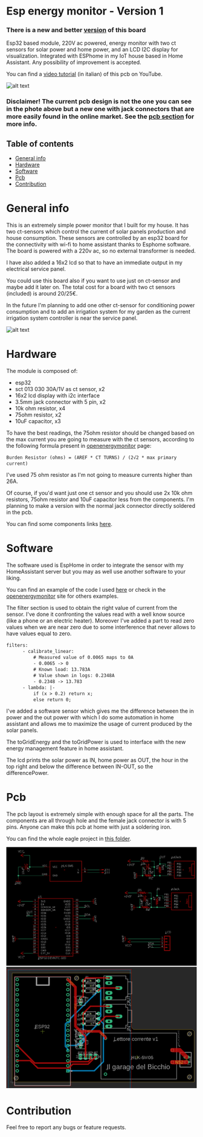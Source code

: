 # Esp energy monitor - Version 1
### There is a new and better [version](https://github.com/zioCristia/esp-energy-monitor-v1) of this board
Esp32 based module, 220V ac powered, energy monitor with two ct sensors for solar power and home power, and an LCD I2C display for visualization. Integrated with ESPhome in my IoT house based in Home Assistant.
Any possibility of improvement is accepted.

You can find a [video tutorial](https://www.youtube.com/watch?v=UY-CO4Zc2r0) (in italian) of this pcb on YouTube.

![alt text](/images/final-pcb.jpg)

### Disclaimer! The current pcb design is not the one you can see in the phote above but a new one with jack connectors that are more easily found in the online market. See the [pcb section](#pcb) for more info.

## Table of contents
* [General info](#general-info)
* [Hardware](#hardware)
* [Software](#software)
* [Pcb](#pcb)
* [Contribution](#contribution)

# General info
This is an extremely simple power monitor that I built for my house. It has two ct-sensors which control the current of solar panels production and house consumption. These sensors are controlled by an esp32 board for the connectivity with wi-fi to home assistant thanks to Esphome software. 
The board is powered with a 220v ac, so no external transformer is needed. 

I have also added a 16x2 lcd so that to have an immediate output in my electrical service panel.

You could use this board also if you want to use just on ct-sensor and maybe add it later on. The total cost for a board with two ct sensors (included) is around 20/25€.

In the future I'm planning to add one other ct-sensor for conditioning power consumption and to add an irrigation system for my garden as the current irrigation system controller is near the service panel.

![alt text](/images/pcb-installed.png)

# Hardware
The module is composed of:
* esp32
* sct 013 030 30A/1V as ct sensor, x2
* 16x2 lcd display with i2c interface
* 3.5mm jack connector with 5 pin, x2
* 10k ohm resistor, x4
* 75ohm resistor, x2
* 10uF capacitor, x3

To have the best readings, the 75ohm resistor should be changed based on the max current you are going to measure with the ct sensors, according to the following formula present in [openenergymonitor](https://learn.openenergymonitor.org/electricity-monitoring/ct-sensors/interface-with-arduino) page:
```
Burden Resistor (ohms) = (AREF * CT TURNS) / (2√2 * max primary current)
```
I've used 75 ohm resistor as I'm not going to measure currents higher than 26A.

Of course, if you'd want just one ct sensor and you should use 2x 10k ohm resistors, 75ohm resistor and 10uF capacitor less from the components.
I'm planning to make a version with the normal jack connector directly soldered in the pcb.

You can find some components links [here](https://docs.google.com/spreadsheets/d/1uGH7hN6ZSQ5MoKFjuWFCn1lEjyLJ1oxg2DWpdToigKc/edit?usp=sharing).

# Software
The software used is EspHome in order to integrate the sensor with my HomeAssistant server but you may as well use another software to your liking.

You can find an example of the code I used [here](https://github.com/zioCristia/esp-energy-monitor-v1/blob/main/energy-monitor.yaml.example) or check in the [openenergymonitor](https://learn.openenergymonitor.org/electricity-monitoring/ct-sensors/how-to-build-an-arduino-energy-monitor-measuring-current-only?redirected=true) site for others examples.

The filter section is used to obtain the right value of current from the sensor. I've done it confronting the values read with a well know source (like a phone or an electric heater).
Moreover I've added a part to read zero values when we are near zero due to some interference that never allows to have values equal to zero.
```
filters:
      - calibrate_linear:
          # Measured value of 0.0065 maps to 0A
          - 0.0065 -> 0
          # Known load: 13.783A
          # Value shown in logs: 0.2348A
          - 0.2348 -> 13.783
      - lambda: |-
          if (x > 0.2) return x;
          else return 0;
```

I've added a software sensor which gives me the difference between the in power and the out power with which I do some automation in home assistant and allows me to maximize the usage of current produced by the solar panels.

The toGridEnergy and the toGridPower is used to interface with the new energy management feature in home assistant.

The lcd prints the solar power as IN, home power as OUT, the hour in the top right and below the difference between IN-OUT, so the differencePower.

# Pcb
The pcb layout is extremely simple with enough space for all the parts. The components are all through hole and the female jack connector is with 5 pins. Anyone can make this pcb at home with just a soldering iron.

You can find the whole eagle project in [this folder](https://github.com/zioCristia/esp-energy-monitor-v1/tree/main/pcb%20energy_monitor_v1).

![alt text](/images/pcbSchema.png)
![alt text](/images/pcbLayout.png)

# Contribution
Feel free to report any bugs or feature requests.
